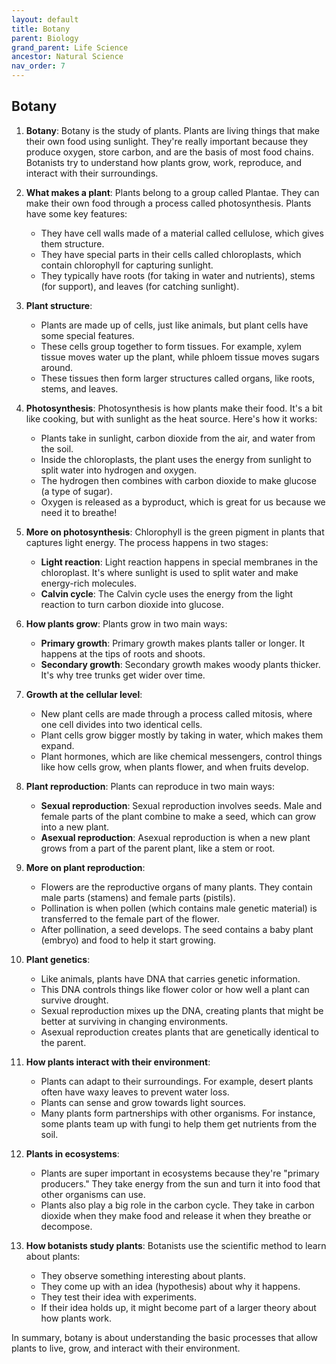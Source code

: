 ```yaml
---
layout: default
title: Botany
parent: Biology
grand_parent: Life Science
ancestor: Natural Science
nav_order: 7
---
```


## Botany

1. **Botany**: Botany is the study of plants. Plants are living things that make their own food using sunlight. They're really important because they produce oxygen, store carbon, and are the basis of most food chains. Botanists try to understand how plants grow, work, reproduce, and interact with their surroundings.

2. **What makes a plant**: Plants belong to a group called Plantae. They can make their own food through a process called photosynthesis. Plants have some key features:
    - They have cell walls made of a material called cellulose, which gives them structure.
    - They have special parts in their cells called chloroplasts, which contain chlorophyll for capturing sunlight.
    - They typically have roots (for taking in water and nutrients), stems (for support), and leaves (for catching sunlight).

3. **Plant structure**:
    - Plants are made up of cells, just like animals, but plant cells have some special features.
    - These cells group together to form tissues. For example, xylem tissue moves water up the plant, while phloem tissue moves sugars around.
    - These tissues then form larger structures called organs, like roots, stems, and leaves.

4. **Photosynthesis**: Photosynthesis is how plants make their food. It's a bit like cooking, but with sunlight as the heat source. Here's how it works:
    - Plants take in sunlight, carbon dioxide from the air, and water from the soil.
    - Inside the chloroplasts, the plant uses the energy from sunlight to split water into hydrogen and oxygen.
    - The hydrogen then combines with carbon dioxide to make glucose (a type of sugar).
    - Oxygen is released as a byproduct, which is great for us because we need it to breathe!

5. **More on photosynthesis**: Chlorophyll is the green pigment in plants that captures light energy. The process happens in two stages:
    - **Light reaction**: Light reaction happens in special membranes in the chloroplast. It's where sunlight is used to split water and make energy-rich molecules.
    - **Calvin cycle**: The Calvin cycle uses the energy from the light reaction to turn carbon dioxide into glucose.

6. **How plants grow**: Plants grow in two main ways:
    - **Primary growth**: Primary growth makes plants taller or longer. It happens at the tips of roots and shoots.
    - **Secondary growth**: Secondary growth makes woody plants thicker. It's why tree trunks get wider over time.

7. **Growth at the cellular level**:
    - New plant cells are made through a process called mitosis, where one cell divides into two identical cells.
    - Plant cells grow bigger mostly by taking in water, which makes them expand.
    - Plant hormones, which are like chemical messengers, control things like how cells grow, when plants flower, and when fruits develop.

8. **Plant reproduction**: Plants can reproduce in two main ways:
    - **Sexual reproduction**: Sexual reproduction involves seeds. Male and female parts of the plant combine to make a seed, which can grow into a new plant.
    - **Asexual reproduction**: Asexual reproduction is when a new plant grows from a part of the parent plant, like a stem or root.

9. **More on plant reproduction**:
    - Flowers are the reproductive organs of many plants. They contain male parts (stamens) and female parts (pistils).
    - Pollination is when pollen (which contains male genetic material) is transferred to the female part of the flower.
    - After pollination, a seed develops. The seed contains a baby plant (embryo) and food to help it start growing.

10. **Plant genetics**:
    - Like animals, plants have DNA that carries genetic information.
    - This DNA controls things like flower color or how well a plant can survive drought.
    - Sexual reproduction mixes up the DNA, creating plants that might be better at surviving in changing environments.
    - Asexual reproduction creates plants that are genetically identical to the parent.

11. **How plants interact with their environment**:
    - Plants can adapt to their surroundings. For example, desert plants often have waxy leaves to prevent water loss.
    - Plants can sense and grow towards light sources.
    - Many plants form partnerships with other organisms. For instance, some plants team up with fungi to help them get nutrients from the soil.

12. **Plants in ecosystems**:
    - Plants are super important in ecosystems because they're "primary producers." They take energy from the sun and turn it into food that other organisms can use.
    - Plants also play a big role in the carbon cycle. They take in carbon dioxide when they make food and release it when they breathe or decompose.

13. **How botanists study plants**: Botanists use the scientific method to learn about plants:
    - They observe something interesting about plants.
    - They come up with an idea (hypothesis) about why it happens.
    - They test their idea with experiments.
    - If their idea holds up, it might become part of a larger theory about how plants work.

In summary, botany is about understanding the basic processes that allow plants to live, grow, and interact with their environment.
